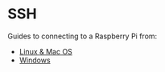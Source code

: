 # SSH

Guides to connecting to a Raspberry Pi from:

- [Linux & Mac OS](unix.md)
- [Windows](windows.md)
